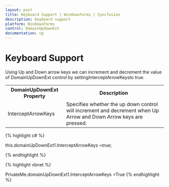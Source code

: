 ```yaml
---
layout: post
title: Keyboard Support | WindowsForms | Syncfusion
description: keyboard support
platform: WindowsForms
control: DomainUpdownExt 
documentation: ug
---
```

# Keyboard Support

Using Up and Down arrow keys we can increment and decrement the value of DomainUpDownExt control by settingInterceptArrowKeysto true.

<table>
<tr>
<th>
DomainUpDownExt Property</th><th>
Description</th></tr>
<tr>
<td>
InterceptArrowKeys</td><td>
Specifies whether the up down control will increment and decrement when Up Arrow and Down Arrow keys are pressed.</td></tr>
</table>



{% highlight c# %}


this.domainUpDownExt1.InterceptArrowKeys =true;


{% endhighlight  %}

{% highlight vbnet %}


PrivateMe.domainUpDownExt1.InterceptArrowKeys =True
{% endhighlight %}